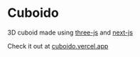 # Cuboido

3D cuboid made using [three-js](https://threejs.org/) and [next-js](https://nextjs.org/) 

Check it out at [cuboido.vercel.app](https://cuboido.vercel.app/)

